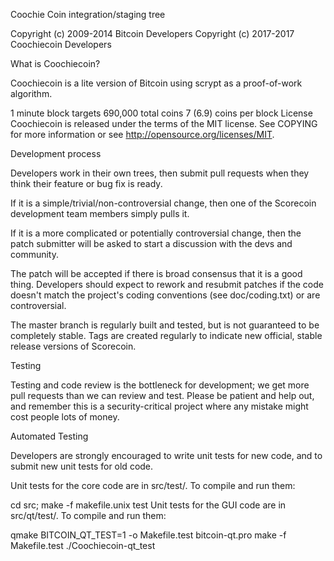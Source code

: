 Coochie Coin integration/staging tree

Copyright (c) 2009-2014 Bitcoin Developers Copyright (c) 2017-2017 Coochiecoin Developers

What is Coochiecoin?

Coochiecoin is a lite version of Bitcoin using scrypt as a proof-of-work algorithm.

1 minute block targets
690,000 total coins
7 (6.9) coins per block
License
Coochiecoin is released under the terms of the MIT license. See COPYING for more information or see http://opensource.org/licenses/MIT.

Development process

Developers work in their own trees, then submit pull requests when they think their feature or bug fix is ready.

If it is a simple/trivial/non-controversial change, then one of the Scorecoin development team members simply pulls it.

If it is a more complicated or potentially controversial change, then the patch submitter will be asked to start a discussion with the devs and community.

The patch will be accepted if there is broad consensus that it is a good thing. Developers should expect to rework and resubmit patches if the code doesn't match the project's coding conventions (see doc/coding.txt) or are controversial.

The master branch is regularly built and tested, but is not guaranteed to be completely stable. Tags are created regularly to indicate new official, stable release versions of Scorecoin.

Testing

Testing and code review is the bottleneck for development; we get more pull requests than we can review and test. Please be patient and help out, and remember this is a security-critical project where any mistake might cost people lots of money.

Automated Testing

Developers are strongly encouraged to write unit tests for new code, and to submit new unit tests for old code.

Unit tests for the core code are in src/test/. To compile and run them:

cd src; make -f makefile.unix test
Unit tests for the GUI code are in src/qt/test/. To compile and run them:

qmake BITCOIN_QT_TEST=1 -o Makefile.test bitcoin-qt.pro
make -f Makefile.test
./Coochiecoin-qt_test
